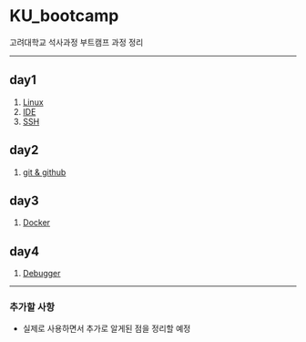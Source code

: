 # KU_bootcamp
고려대학교 석사과정 부트캠프 과정 정리  

---

## day1
1. [Linux](/documents/Linux.md)
2. [IDE](/documents/IDE.md)
3. [SSH](/documents/SSH.md)

## day2

1. [git & github](/documents/github.md)

## day3

1. [Docker](/documents/Docker.md)

## day4

1. [Debugger](/documents/Debugger.md)

---

### 추가할 사항
- 실제로 사용하면서 추가로 알게된 점을 정리할 예정
